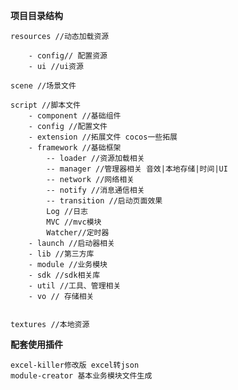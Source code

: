 **项目目录结构**

    resources //动态加载资源

        - config// 配置资源
        - ui //ui资源
    
    scene //场景文件
        
    script //脚本文件
        - component //基础组件
        - config //配置文件
        - extension //拓展文件 cocos一些拓展
        - framework //基础框架
            -- loader //资源加载相关
            -- manager //管理器相关 音效|本地存储|时间|UI
            -- network //网络相关
            -- notify //消息通信相关
            -- transition //启动页面效果
            Log //日志
            MVC //mvc模块
            Watcher//定时器
        - launch //启动器相关
        - lib //第三方库
        - module //业务模块
        - sdk //sdk相关库
        - util //工具、管理相关
        - vo // 存储相关
        
        
    textures //本地资源



**配套使用插件**

    excel-killer修改版 excel转json 
    module-creator 基本业务模块文件生成
